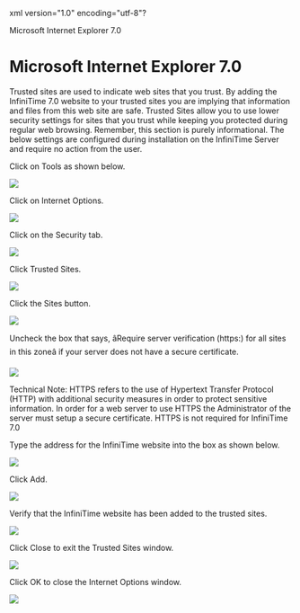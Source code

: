 xml version="1.0" encoding="utf-8"?





Microsoft Internet Explorer 7.0




# Microsoft Internet Explorer 7.0

Trusted sites are used to indicate web sites that you trust. By adding the InfiniTime 7.0 website to your trusted sites you are implying that information and files from this web site are safe. Trusted Sites allow you to use lower security settings for sites that you trust while keeping you protected during regular web browsing. Remember, this section is purely informational. The below settings are configured during installation on the InfiniTime Server and require no action from the user.

Click on Tools as shown below.

![](/img/70clickadd.jpg)

Click on Internet Options.

![](/img/70uncheckhttps.jpg)

Click on the Security tab.

![](/img/Trusted_Sites.jpg)

Click Trusted Sites.

![](/img/ClickonTools.jpg)

Click the Sites button.

![](/img/70ClickSites.jpg)

Uncheck the box that says, âRequire server verification (https:) for all sites in this zoneâ if your server does not have a secure certificate.

![](/img/70siteadded.jpg)

Technical Note: HTTPS refers to the use of Hypertext Transfer Protocol (HTTP) with additional security measures in order to protect sensitive information. In order for a web server to use HTTPS the Administrator of the server must setup a secure certificate. HTTPS is not required for InfiniTime 7.0

Type the address for the InfiniTime website into the box as shown below.

![](/img/InternetOptions.png)

Click Add.

![](/img/InternetOptions.png)

Verify that the InfiniTime website has been added to the trusted sites.

![](/img/70clickokcloseINETOP.jpg)

Click Close to exit the Trusted Sites window.

![](/img/70uncheckhttps.jpg)

Click OK to close the Internet Options window.

![](/img/70ClickSites.jpg)